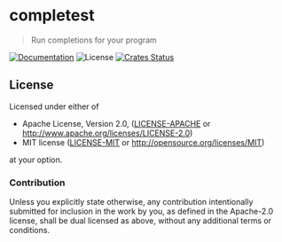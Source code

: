 # completest

> Run completions for your program

[![Documentation](https://img.shields.io/badge/docs-master-blue.svg)][Documentation]
![License](https://img.shields.io/crates/l/completest.svg)
[![Crates Status](https://img.shields.io/crates/v/completest.svg)](https://crates.io/crates/completest)

## License

Licensed under either of

 * Apache License, Version 2.0, ([LICENSE-APACHE](LICENSE-APACHE) or http://www.apache.org/licenses/LICENSE-2.0)
 * MIT license ([LICENSE-MIT](LICENSE-MIT) or http://opensource.org/licenses/MIT)

at your option.

### Contribution

Unless you explicitly state otherwise, any contribution intentionally
submitted for inclusion in the work by you, as defined in the Apache-2.0
license, shall be dual licensed as above, without any additional terms or
conditions.

[Crates.io]: https://crates.io/crates/completest
[Documentation]: https://docs.rs/completest
